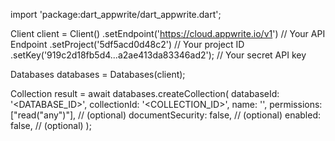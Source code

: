 import 'package:dart_appwrite/dart_appwrite.dart';

Client client = Client()
    .setEndpoint('https://cloud.appwrite.io/v1') // Your API Endpoint
    .setProject('5df5acd0d48c2') // Your project ID
    .setKey('919c2d18fb5d4...a2ae413da83346ad2'); // Your secret API key

Databases databases = Databases(client);

Collection result = await databases.createCollection(
    databaseId: '<DATABASE_ID>',
    collectionId: '<COLLECTION_ID>',
    name: '<NAME>',
    permissions: ["read("any")"], // (optional)
    documentSecurity: false, // (optional)
    enabled: false, // (optional)
);
